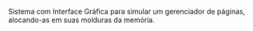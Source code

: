 Sistema com Interface Gráfica para simular um gerenciador de páginas, alocando-as em suas molduras da memória.